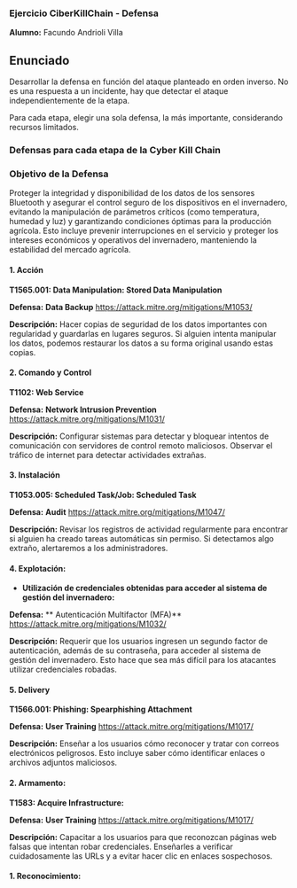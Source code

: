 ### Ejercicio CiberKillChain - Defensa

**Alumno:** Facundo Andrioli Villa

## Enunciado

Desarrollar la defensa en función del ataque planteado en orden inverso. No es una respuesta a un incidente, hay que detectar el ataque independientemente de la etapa.

Para cada etapa, elegir una sola defensa, la más importante, considerando recursos limitados.

### Defensas para cada etapa de la Cyber Kill Chain

### Objetivo de la Defensa
Proteger la integridad y disponibilidad de los datos de los sensores Bluetooth y asegurar el control seguro de los dispositivos en el invernadero, evitando la manipulación de parámetros críticos (como temperatura, humedad y luz) y garantizando condiciones óptimas para la producción agrícola. Esto incluye prevenir interrupciones en el servicio y proteger los intereses económicos y operativos del invernadero, manteniendo la estabilidad del mercado agrícola.

#### 1. Acción

**T1565.001: Data Manipulation: Stored Data Manipulation**  

**Defensa:** **Data Backup**  https://attack.mitre.org/mitigations/M1053/

**Descripción:** Hacer copias de seguridad de los datos importantes con regularidad y guardarlas en lugares seguros. Si alguien intenta manipular los datos, podemos restaurar los datos a su forma original usando estas copias.

#### 2. Comando y Control

**T1102: Web Service**

**Defensa:** **Network Intrusion Prevention**  https://attack.mitre.org/mitigations/M1031/

**Descripción:** Configurar sistemas para detectar y bloquear intentos de comunicación con servidores de control remoto maliciosos. Observar el tráfico de internet para detectar actividades extrañas.

#### 3. Instalación

**T1053.005: Scheduled Task/Job: Scheduled Task**  

**Defensa:** **Audit**  https://attack.mitre.org/mitigations/M1047/

**Descripción:** Revisar los registros de actividad regularmente para encontrar si alguien ha creado tareas automáticas sin permiso. Si detectamos algo extraño, alertaremos a los administradores.

#### 4. Explotación:

- **Utilización de credenciales obtenidas para acceder al sistema de gestión del invernadero:** 

**Defensa:** ** Autenticación Multifactor (MFA)**  https://attack.mitre.org/mitigations/M1032/

**Descripción:** Requerir que los usuarios ingresen un segundo factor de autenticación, además de su contraseña, para acceder al sistema de gestión del invernadero. Esto hace que sea más difícil para los atacantes utilizar credenciales robadas.

#### 5. Delivery

**T1566.001: Phishing: Spearphishing Attachment**  

**Defensa:** **User Training**  https://attack.mitre.org/mitigations/M1017/

**Descripción:** Enseñar a los usuarios cómo reconocer y tratar con correos electrónicos peligrosos. Esto incluye saber cómo identificar enlaces o archivos adjuntos maliciosos.

#### 2. Armamento:

**T1583: Acquire Infrastructure:**  

**Defensa:** **User Training**  https://attack.mitre.org/mitigations/M1017/

**Descripción:** Capacitar a los usuarios para que reconozcan páginas web falsas que intentan robar credenciales. Enseñarles a verificar cuidadosamente las URLs y a evitar hacer clic en enlaces sospechosos.

#### 1. Reconocimiento:



